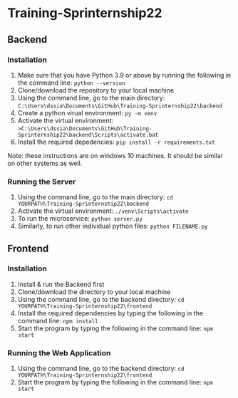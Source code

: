 # Training-Sprinternship22
## Backend
### Installation
1. Make sure that you have Python 3.9 or above by running the following in the command line: `python --version`
2. Clone/download the repository to your local machine
3. Using the command line, go to the main directory: `C:\Users\dssia\Documents\GitHub\Training-Sprinternship22\backend`
4. Create a python virual environment: `py -m venv`
5. Activate the virtual environment: `>C:\Users\dssia\Documents\GitHub\Training-Sprinternship22\backend\Scripts\activate.bat`
6. Install the required depedencies: `pip install -r requirements.txt`

Note: these instructions are on windows 10 machines. It should be similar on other systems as well.

### Running the Server
1. Using the command line, go to the main directory: `cd YOURPATH\Training-Sprinternship22\backend`
2. Activate the virtual environment: `./venv\Scripts\activate`
3. To run the microservice: `python server.py`
4. Similarly, to run other individual python files: `python FILENAME.py`


## Frontend
### Installation
1. Install & run the Backend first
2. Clone/download the directory to your local machine
3. Using the command line, go to the backend directory: `cd YOURPATH\Training-Sprinternship22\frontend`
4. Install the required dependencies by typing the following in the command line: `npm install`
5. Start the program by typing the following in the command line: `npm start`

### Running the Web Application
1. Using the command line, go to the backend directory: `cd YOURPATH\Training-Sprinternship22\frontend`
2. Start the program by typing the following in the command line: `npm start`
